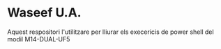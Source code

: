 # Waseef U.A.
Aquest respositori l'utilitzare per lliurar els execericis de power shell del modil M14-DUAL-UF5
